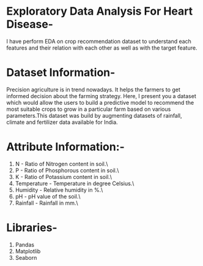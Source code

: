 # Exploratory Data Analysis For Heart Disease-
I have perform EDA on crop recommendation dataset to understand each features and their relation with each other as well as with the target feature.


# Dataset Information-
Precision agriculture is in trend nowadays. It helps the farmers to get informed decision about the farming strategy. Here, I present you a dataset which would allow the users to build a predictive model to recommend the most suitable crops to grow in a particular farm based on various parameters.This dataset was build by augmenting datasets of rainfall, climate and fertilizer data available for India.


# Attribute Information:-
1. N - Ratio of Nitrogen content in soil.\
2. P - Ratio of Phosphorous content in soil.\
3. K - Ratio of Potassium content in soil.\
4. Temperature - Temperature in degree Celsius.\
5. Humidity - Relative humidity in %.\
6. pH - pH value of the soil.\
7. Rainfall - Rainfall in mm.\

# Libraries-
1. Pandas
2. Matplotlib
3. Seaborn